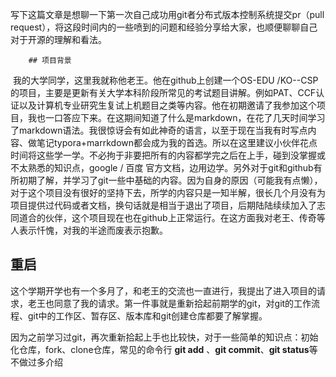 ​		写下这篇文章是想聊一下第一次自己成功用git者分布式版本控制系统提交pr（pull request），将这段时间内的一些喷到的问题和经验分享给大家，也顺便聊聊自己对于开源的理解和看法。

		## 项目背景

​		我的大学同学，这里我就称他老王。他在github上创建一个OS-EDU /KO--CSP的项目，主要是更新有关大学本科阶段所常见的考试题目讲解。例如PAT、CCF认证以及计算机专业研究生复试上机题目之类等内容。他在初期邀请了我参加这个项目，我也一口答应下来。在这期间知道了什么是markdown，在花了几天时间学习了markdown语法。我很惊讶会有如此神奇的语言，以至于现在当我有时写点内容、做笔记typora+marrkdown都会成为我的首选。所以在这里建议小伙伴花点时间将这些学一学。不必拘于非要把所有的内容都学完之后在上手，碰到没掌握或不太熟悉的知识点，google / 百度 官方文档，边用边学。另外对于git和github有所初期了解，并学习了git一些中基础的内容。因为自身的原因（可能我有点懒），对于这个项目没有很好的坚持下去，所学的内容只是一知半解，很长几个月没有为项目提供过代码或者文档，换句话就是相当于退出了项目，后期陆陆续续加入了志同道合的伙伴，这个项目现在也在github上正常运行。在这方面我对老王、传奇等人表示忏愧，对我的半途而废表示抱歉。

## 重启

​		这个学期开学也有一个多月了，和老王的交流也一直进行，我提出了进入项目的请求，老王也同意了我的请求。第一件事就是重新拾起前期学的git，对git的工作流程、git中的工作区、暂存区、版本库和git创建仓库都要了解掌握。

​	因为之前学习过git，再次重新拾起上手也比较快，对于一些简单的知识点：初始化仓库，fork、clone仓库，常见的命令行 **git add** 、**git commit**、**git status**等不做过多介绍

















































